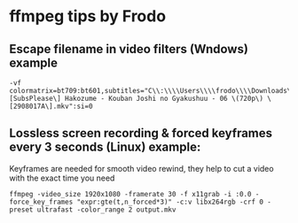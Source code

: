 # ffmpeg tips by Frodo<br>
## Escape filename in video filters (Wndows) example
````
-vf colormatrix=bt709:bt601,subtitles="C\\:\\\\Users\\\\frodo\\\\Downloads\\\\\[SubsPlease\] Hakozume - Kouban Joshi no Gyakushuu - 06 \(720p\) \[2908017A\].mkv":si=0
````
## Lossless screen recording & forced keyframes every 3 seconds (Linux) example:
Keyframes are needed for smooth video rewind, they help to cut a video with the exact time you need
````
ffmpeg -video_size 1920x1080 -framerate 30 -f x11grab -i :0.0 -force_key_frames "expr:gte(t,n_forced*3)" -c:v libx264rgb -crf 0 -preset ultrafast -color_range 2 output.mkv
````
